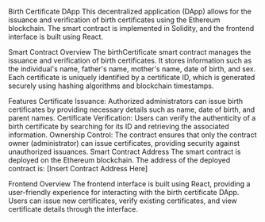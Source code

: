 Birth Certificate DApp
This decentralized application (DApp) allows for the issuance and verification of birth certificates using the Ethereum blockchain. The smart contract is implemented in Solidity, and the frontend interface is built using React.

Smart Contract
Overview
The birthCertificate smart contract manages the issuance and verification of birth certificates. It stores information such as the individual's name, father's name, mother's name, date of birth, and sex. Each certificate is uniquely identified by a certificate ID, which is generated securely using hashing algorithms and blockchain timestamps.

Features
Certificate Issuance: Authorized administrators can issue birth certificates by providing necessary details such as name, date of birth, and parent names.
Certificate Verification: Users can verify the authenticity of a birth certificate by searching for its ID and retrieving the associated information.
Ownership Control: The contract ensures that only the contract owner (administrator) can issue certificates, providing security against unauthorized issuances.
Smart Contract Address
The smart contract is deployed on the Ethereum blockchain. The address of the deployed contract is: [Insert Contract Address Here]

Frontend
Overview
The frontend interface is built using React, providing a user-friendly experience for interacting with the birth certificate DApp. Users can issue new certificates, verify existing certificates, and view certificate details through the interface.
